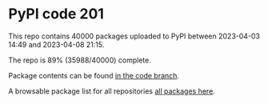 # PyPI code 201

This repo contains 40000 packages uploaded to PyPI between 
2023-04-03 14:49 and 2023-04-08 21:15.

The repo is 89% (35988/40000) complete.

Package contents can be found [in the code branch](https://github.com/pypi-data/pypi-mirror-201/tree/code/packages).

A browsable package list for all repositories [all packages here](https://pypi-data.github.io/website/repositories/pypi-mirror-201).


